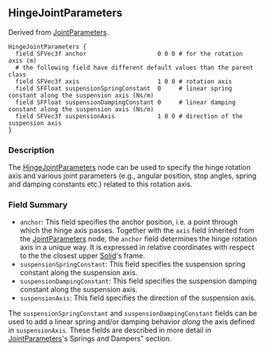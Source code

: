 ## HingeJointParameters

Derived from [JointParameters](#jointparameters).

```
HingeJointParameters {
  field SFVec3f anchor                    0 0 0 # for the rotation axis (m)
  # the following field have different default values than the parent class
  field SFVec3f axis                      1 0 0 # rotation axis
  field SFFloat suspensionSpringConstant  0     # linear spring constant along the suspension axis (Ns/m)
  field SFFloat suspensionDampingConstant 0     # linear damping constant along the suspension axis (Ns/m)
  field SFVec3f suspensionAxis            1 0 0 # direction of the suspension axis
}
```

### Description

The [HingeJointParameters](#hingejointparameters) node can be used to specify
the hinge rotation axis and various joint parameters (e.g., angular position,
stop angles, spring and damping constants etc.) related to this rotation axis.

### Field Summary

- `anchor`: This field specifies the anchor position, i.e. a point through which
the hinge axis passes. Together with the `axis` field inherited from the
[JointParameters](#jointparameters) node, the `anchor` field determines the
hinge rotation axis in a unique way. It is expressed in relative coordinates
with respect to the the closest upper [Solid](#solid)'s frame.
- `suspensionSpringConstant`: This field specifies the suspension spring constant
along the suspension axis.
- `suspensionDampingConstant`: This field specifies the suspension damping
constant along the suspension axis.
- `suspensionAxis`: This field specifies the direction of the suspension axis.

The `suspensionSpringConstant` and `suspensionDampingConstant` fields can be
used to add a linear spring and/or damping behavior *along* the axis defined in
`suspensionAxis`. These fields are described in more detail in
[JointParameters](#jointparameters)'s Springs and Dampers" section.

